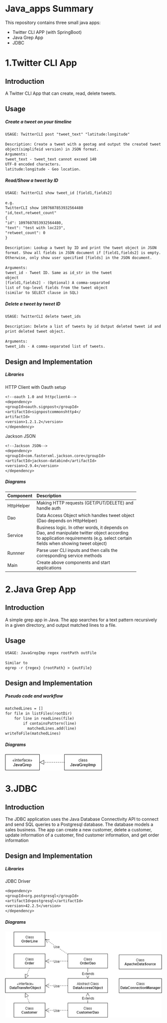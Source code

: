 # Java_apps Summary

This repository contains three small java apps: 

- Twitter CLI APP (with SpringBoot)
- Java Grep App
- JDBC



# 1.Twitter CLI App

## Introduction

A Twitter CLI App that can create, read, delete tweets.

## Usage

##### Create a tweet on your timeline

```
USAGE: TwitterCLI post "tweet_text" "latitude:longitude"

Description: Create a tweet with a geotag and output the created tweet object(simplifeid version) in JSON format.
Arguments:
tweet_text - tweet_text cannot exceed 140
UTF-8 encoded characters.
latitude:longitude - Geo location.
```

##### Read/Show a tweet by ID

```
USAGE: TwitterCLI show tweet_id [field1,fields2]

e.g.
TwitterCLI show 1097607853932564480
"id,text,retweet_count"
{
"id": 1097607853932564480,
"text": "test with loc223",
"retweet_count": 0
}

Description: Lookup a tweet by ID and print the tweet object in JSON format. Show all fields in JSON document if [field1,fields2] is empty. Otherwise, only show user specified [fields] in the JSON document.

Arguments:
tweet_id - Tweet ID. Same as id_str in the tweet
object
[field1,fields2] - (Optional) A comma-separated
list of top-level fields from the tweet object
(similar to SELECT clause in SQL)
```

##### Delete a tweet by tweet ID

```
USAGE: TwitterCLI delete tweet_ids

Description: Delete a list of tweets by id Output deleted tweet id and print deleted tweet object.

Arguments:
tweet_ids - A comma-separated list of tweets.
```

## Design and Implementation

##### Libraries

HTTP Client with Oauth setup

```
<!--oauth 1.0 and httpclient4-->
<dependency>
<groupId>oauth.signpost</groupId>
<artifactId>signpostcommonshttp4</
artifactId>
<version>1.2.1.2</version>
</dependency>
```

Jackson JSON

```
<!--Jackson JSON-->
<dependency>
<groupId>com.fasterxml.jackson.core</groupId>
<artifactId>jackson-databind</artifactId>
<version>2.9.4</version>
</dependency>
```

##### Diagrams

| Component  | Description                                                  |
| ---------- | :----------------------------------------------------------- |
| HttpHelper | Making HTTP requests (GET/PUT/DELETE) and<br/>handle auth    |
| Dao        | Data Access Object which handles tweet object<br/>(Dao depends on HttpHelper) |
| Service    | Business logic. In other words, it depends on<br/>Dao, and manipulate twitter object according<br/>to application requirements (e.g. select certain<br/>fields when showing tweet object) |
| Runnner    | Parse user CLI inputs and then calls the<br/>corresponding service methods |
| Main       | Create above components and start<br/>applications           |



# 2.Java Grep App

## Introduction

A simple grep app in Java. The app searches for a text pattern recursively in a given directory, and output matched lines to a file.

## Usage

```
USAGE: JavaGrepImp regex rootPath outFile

Similar to
egrep -r {regex} {rootPath} > {outFile}
```

## Design and Implementation

##### Pseudo code and workflow

```
matchedLines = []
for file in listFiles(rootDir)
    for line in readLines(file)
        if containsPattern(line)
          matchedLines.add(line)
writeToFile(matchedLines)
```
##### Diagrams
<img src="grep.jpg">


# 3.JDBC 

## Introduction

The JDBC application uses the Java Database Connectivity API to connect and send SQL queries to a Postgresql database. The database models a sales business. The app can create a new customer, delete a customer, update information of a customer, find customer information, and get order information

## Design and Implementation

##### Libraries

JDBC Driver

```
<dependency>
<groupId>org.postgresql</groupId>
<artifactId>postgresql</artifactId>
<version>42.2.5</version>
</dependency>
```

##### Diagrams

<img src="jdbc_.jpg">



